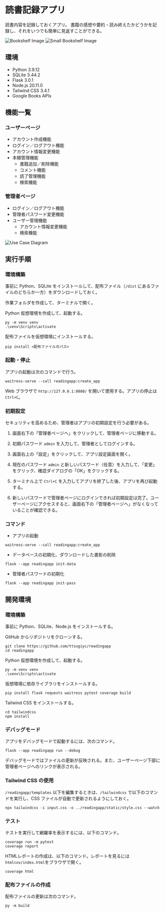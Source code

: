 ﻿# 読書記録アプリ
読書内容を記録しておくアプリ。
書籍の感想や要約・読み終えたかどうかを記録し、それをいつでも簡単に見返すことができる。

![Bookshelf Image](/img/bookshelf.png)
![Small Bookshelf Image](/img/bookshelf_sm.png)

## 環境
- Python 3.9.12
- SQLite 3.44.2
- Flask 3.0.1
- Node.js 20.11.0
- Tailwind CSS 3.4.1
- Google Books APIs

## 機能一覧

### ユーザーページ
- アカウント作成機能
- ログイン／ログアウト機能
- アカウント情報変更機能
- 本棚管理機能
  - 書籍追加／削除機能
  - コメント機能
  - 読了管理機能
  - 検索機能

### 管理者ページ
- ログイン／ログアウト機能
- 管理者パスワード変更機能
- ユーザー管理機能
  - アカウント情報変更機能
  - 検索機能

![Use Case Diagram](/img/use_case.png)

## 実行手順

### 環境構築
事前に Python、SQLite をインストールして、配布ファイル（`/dist` にあるファイルのどちらか一方）をダウンロードしておく。

作業フォルダを作成して、ターミナルで開く。

Python 仮想環境を作成して、起動する。
```
py -m venv venv
.\venv\Scripts\activate
```

配布ファイルを仮想環境にインストールする。
```
pip install <配布ファイルのパス>
```

### 起動・停止
アプリの起動は次のコマンドで行う。
```
waitress-serve --call readingapp:create_app
```
Web ブラウザで `http://127.0.0.1:8080/` を開いて使用する。アプリの停止は `Ctrl+C`。

### 初期設定
セキュリティを高めるため、管理者はアプリの初期設定を行う必要がある。

1. 画面右下の「管理者ページへ」をクリックして、管理者ページに移動する。

2. 初期パスワード `admin` を入力して、管理者としてログインする。

3. 画面右上の「設定」をクリックして、アプリ設定画面を開く。

4. 現在のパスワード `admin` と新しいパスワード（任意）を入力して、「変更」をクリック、確認ダイアログの「OK」をクリックする。

5. ターミナル上で `Ctrl+C` を入力してアプリを終了した後、アプリを再び起動する。

6. 新しいパスワードで管理者ページにログインできれば初期設定は完了。ユーザーページにアクセスすると、画面右下の「管理者ページへ」がなくなっていることが確認できる。

### コマンド

- アプリの起動
```
waitress-serve --call readingapp:create_app
```
- データベースの初期化、ダウンロードした書影の削除
```
flask --app readingapp init-data
```
- 管理者パスワードの初期化
```
flask --app readingapp init-pass
```

## 開発環境

### 環境構築
事前に Python、SQLite、Node.js をインストールする。

GitHub からリポジトリをクローンする。
```
git clone https://github.com/ttsugiyc/readingapp
cd readingapp
```

Python 仮想環境を作成して、起動する。
```
py -m venv venv
.\venv\Scripts\activate
```

仮想環境に依存ライブラリをインストールする。
```
pip install flask requests waitress pytest coverage build
```

Tailwind CSS をインストールする。
```
cd tailwindcss
npm install
```

### デバッグモード
アプリをデバッグモードで起動するには、次のコマンド。
```
flask --app readingapp run --debug
```
デバッグモードではファイルの更新が反映される。また、ユーザーページ下部に管理者ページへのリンクが表示される。

### Tailwind CSS の使用
`/readingapp/templates` 以下を編集するときは、`/tailwindcss` で以下のコマンドを実行し、CSS ファイルが自動で更新されるようにしておく。
```
npx tailwindcss -i input.css -o ../readingapp/static/style.css --watch
```

### テスト
テストを実行して網羅率を表示するには、以下のコマンド。
```
coverage run -m pytest
coverage report
```
HTMLレポートの作成は、以下のコマンド。レポートを見るには`htmlcov/index.html`をブラウザで開く。
```
coverage html
```

### 配布ファイルの作成
配布ファイルの更新は次のコマンド。
```
py -m build
```

